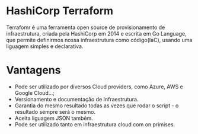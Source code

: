 # HashiCorp Terraform

Terrafomr é uma ferramenta open source de provisionamento de infraestrutura, criada pela HashiCorp em 2014 e escrita em Go Language, que permite definirmos nossa infraestrutura como código(IaC), usando uma liguagem simples e declarativa.

# Vantagens
* Pode ser utilizado por diversos Cloud providers, como Azure, AWS e Google Cloud...;
* Versionamento e documentação de Infraestrutura.
* Garantia do mesmo resultado todas as vezes que rodar o script - o resultado sempre será o mesmo.
* Aceita liguagem JSON também.
* Pode ser utilizado tanto em infraestrutura cloud com on primises.
